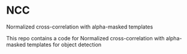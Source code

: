 # NCC
Normalized cross-correlation with alpha-masked templates

This repo contains a code for Normalized cross-correlation with alpha-masked templates for object detection
